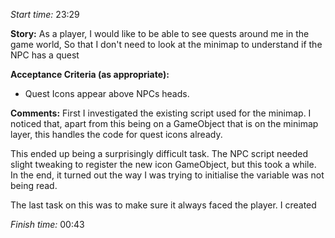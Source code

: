 
*Start time:* 23:29

**Story:** 
As a player, I would like to be able to see quests around me in the game world,
So that I don't need to look at the minimap to understand if the NPC has a quest

**Acceptance Criteria (as appropriate):**
- Quest Icons appear above NPCs heads.

**Comments:** 
First I investigated the existing script used for the minimap. I noticed that, apart from this being on a GameObject that is on the minimap layer, this handles the code for quest icons already.

This ended up being a surprisingly difficult task. The NPC script needed slight tweaking to register the new icon GameObject, but this took a while. In the end, it turned out the way I was trying to initialise the variable was not being read.

The last task on this was to make sure it always faced the player. I created 

*Finish time:* 00:43